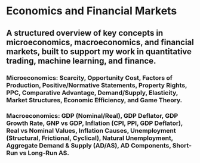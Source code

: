 # Economics and Financial Markets
## A structured overview of key concepts in microeconomics, macroeconomics, and financial markets, built to support my work in quantitative trading, machine learning, and finance.

### Microeconomics: Scarcity, Opportunity Cost, Factors of Production, Positive/Normative Statements, Property Rights, PPC, Comparative Advantage, Demand/Supply, Elasticity, Market Structures, Economic Efficiency, and Game Theory.

### Macroeconomics: GDP (Nominal/Real), GDP Deflator, GDP Growth Rate, GNP vs GDP, Inflation (CPI, PPI, GDP Deflator), Real vs Nominal Values, Inflation Causes, Unemployment (Structural, Frictional, Cyclical), Natural Unemployment, Aggregate Demand & Supply (AD/AS), AD Components, Short-Run vs Long-Run AS.
